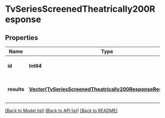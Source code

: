 # TvSeriesScreenedTheatrically200Response


## Properties
Name | Type | Description | Notes
------------ | ------------- | ------------- | -------------
**id** | **Int64** |  | [optional] [default to 0]
**results** | [**Vector{TvSeriesScreenedTheatrically200ResponseResultsInner}**](TvSeriesScreenedTheatrically200ResponseResultsInner.md) |  | [optional] [default to nothing]


[[Back to Model list]](../README.md#models) [[Back to API list]](../README.md#api-endpoints) [[Back to README]](../README.md)


